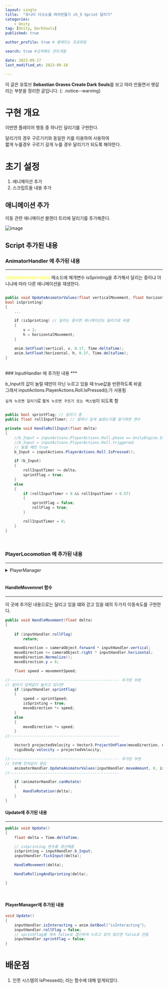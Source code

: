 ```yaml
---
layout: single
title:  "유니티 다크소울 따라만들기 ch_5 Sprint 달리기"
categories: 
    - Unity
tag: [Unity, DarkSouls]
published: true

author_profile: true # 옆에뜨는 프로파일

search: true #검색해도 안뜨게함

date: 2023-09-17
last_modified_at: 2023-09-18

---
```


<!-- 
{: .notice--warning} // 알림 강조
{: .notice--success} // 초록색 강조
{: .notice--danger } // 초록색 강조
{: .notice--info}
{: .notice--primary}
{: .notice}

{: .H1-font}         // 제목 색
<span style="color:Skyblue"> 색 넣기 </span>
<br/> 한줄 내리기

<details>
<summary>VR</summary>
<div markdown="1">       
</div>
</details> 
 -->



이 글은 유튜브 **Sebastian Graves Create Dark Souls**를 보고 따라 만들면서 헷갈리는 부분을 정리한 글입니다.
{: .notice--warning}

# 구현 개요
이번엔 플레이어 행동 중 하나인 달리기를 구현한다.

달리기의 경우 구르기키와 동일한 키를 이용하여 사용하여<br>
짧게 누를경우 구르기 길게 누를 경우 달리기가 되도록 해야한다.


# 초기 설정

1. 애니메이션 추가
2. 스크립트들 내용 추가

## 애니메이션 추가

이동 관련 애니메이션 블렌더 트리에 달리기를 추가해준다.

![image](https://github.com/novicehog/comments/assets/131991619/5f511ae4-51bc-4675-809d-7ddbaae97234)


## Script 추가된 내용

### AnimatorHandler 에 추가된 내용
***

<span style="color:yellow"> UpdateAnimatorValue </span> 메소드에 매개변수 isSprinting을 추가해서
달리는 중이냐 아니냐에 따라 다른 애니메이션을 재생한다.

```c#

public void UpdateAnimatorValues(float verticalMovement, float horizontalMovement, 
bool isSprinting)
{
    ...

    if (isSprinting) // 달리는 중이면 애니메이션도 달리기로 바꿈
    {
        v = 2;
        h = horizontalMovement;
    }

    anim.SetFloat(vertical, v, 0.1f, Time.deltaTime);
    anim.SetFloat(horizontal, h, 0.1f, Time.deltaTime);
}
```

<br>
### InputHandler 에 추가된 내용
***

b_Input의 값이 눌릴 때만이 아닌 누르고 있을 때 true값을 반환하도록 바꿈<br>
그래서 inputActions.PlayerActions.Roll.IsPressed();가 사용됨


`길게 누르면 달리기`로
`짧게 누르면 구르기 또는 백스텝`이 되도록 함


```c#

public bool sprintFlag; // 달리기 중
public float rollInputTimer; // 얼마나 길게 눌렸는지를 알기위한 변수

private void HandleRollInput(float delta)
{
    //b_Input = inputActions.PlayerActions.Roll.phase == UnityEngine.InputSystem.InputActionPhase.Started;
    //b_Input = inputActions.PlayerActions.Roll.triggered;
    // 눌릴 때만 true
    b_Input = inputActions.PlayerActions.Roll.IsPressed();

    if (b_Input)
    {
        rollInputTimer += delta;
        sprintFlag = true;
    }
    else
    {
        if (rollInputTimer > 0 && rollInputTimer < 0.5f)
        {
            sprintFlag = false;
            rollFlag = true;
        }

        rollInputTimer = 0;
    }
}
```
<br>


### PlayerLocomotion 에 추가된 내용
***

<details>
<summary> PlayerManager  </summary>
<div markdown="1">  

```c#
public class PlayerLocomotion : MonoBehaviour
{
    Transform cameraObject;
    InputHandler inputHandler;
    Vector3 moveDirection;


    [HideInInspector]
    public Transform myTransform;
    [HideInInspector]
    public AnimatorHandler animatorHandler;

    public new Rigidbody rigidbody;
    public GameObject normalCamera;

    [Header("Status")]
    [SerializeField] float movementSpeed = 5;
    [SerializeField] float sprintSpeed = 7;
    [SerializeField] float rotationSpeed = 10;

    public bool isSprinting;

    void Start()
    {
        rigidbody = GetComponent<Rigidbody>();
        inputHandler = GetComponent<InputHandler>();
        animatorHandler = GetComponentInChildren<AnimatorHandler>();
        cameraObject = Camera.main.transform;
        myTransform = transform;
        animatorHandler.Initialized();

    }

    public void Update()
    {
        float delta = Time.deltaTime;

        isSprinting = inputHandler.b_Input;
        inputHandler.TickInput(delta);

        HandleMovement(delta);

        HandleRollingAndSprinting(delta);

    }


    #region Movement
    Vector3 normalVector;
    Vector3 targetPosition;

    private void HandleRotation(float delta)
    {
        Vector3 targetDir = Vector3.zero;
        float moveOverride = inputHandler.moveAmount;

        targetDir = cameraObject.forward * inputHandler.vertical;
        targetDir += cameraObject.right * inputHandler.horizontal;

        targetDir.Normalize();
        targetDir.y = 0;

        if (targetDir == Vector3.zero)
            targetDir = myTransform.forward;

        float rs = rotationSpeed;

        Quaternion tr = Quaternion.LookRotation(targetDir);
        Quaternion targetRotation = Quaternion.Slerp(myTransform.rotation, tr, rs * delta);

        myTransform.rotation = targetRotation;
    }
    public void HandleMovement(float delta)
    {
        // 구르기나 백스텝 도중 방향을 바꾸지 못하게 함
        if (inputHandler.rollFlag)
            return;

        moveDirection = cameraObject.forward * inputHandler.vertical;
        moveDirection += cameraObject.right * inputHandler.horizontal;
        moveDirection.Normalize();
        moveDirection.y = 0;

        float speed = movementSpeed;


        if (inputHandler.sprintFlag)
        {
            speed = sprintSpeed;
            isSprinting = true;
            moveDirection *= speed;
        }
        else
        {
            moveDirection *= speed;
        }

        Vector3 projectedVelocity = Vector3.ProjectOnPlane(moveDirection, normalVector);
        rigidbody.velocity = projectedVelocity;

        animatorHandler.UpdateAnimatorValues(inputHandler.moveAmount, 0, isSprinting);

        if (animatorHandler.canRotate)
        {
            HandleRotation(delta);
        }
    }

    public void HandleRollingAndSprinting(float delta)
    {
        // 한 번 실행하고 애니메이션이 끝날 때 까지 다시 실행 불가능
        if (animatorHandler.anim.GetBool("isInteracting"))
            return;

        if (inputHandler.rollFlag)
        {
            moveDirection = cameraObject.forward * inputHandler.vertical;
            moveDirection += cameraObject.right * inputHandler.horizontal;

            if (inputHandler.moveAmount > 0)
            {
                animatorHandler.PlayTargetAnimation("Rolling", true);
                moveDirection.y = 0;
                Quaternion rollRotation = Quaternion.LookRotation(moveDirection);
                myTransform.rotation = rollRotation;
            }
            else
            {
                animatorHandler.PlayTargetAnimation("BackStep", true);
            }
        }
    }

    #endregion
}
```

</div>
</details> 
<br>



#### HandleMovemnet 함수
***
이 곳에 추가된 내용으로는 
달리고 있을 떄와 걷고 있을 떄의 두가지 이동속도를 구현한다.


```c#
public void HandleMovement(float delta)
{
    
    if (inputHandler.rollFlag)
        return;

    moveDirection = cameraObject.forward * inputHandler.vertical;
    moveDirection += cameraObject.right * inputHandler.horizontal;
    moveDirection.Normalize();
    moveDirection.y = 0;

    float speed = movementSpeed;

//------------------------------------------------- 추가된 부분
// 달리기 입력값이 눌리고 있다면
    if (inputHandler.sprintFlag)
    {
        speed = sprintSpeed;
        isSprinting = true;
        moveDirection *= speed;
    }
    else
    {
        moveDirection *= speed;
    }
//------------------------------------------------- 

    Vector3 projectedVelocity = Vector3.ProjectOnPlane(moveDirection, normalVector);
    rigidbody.velocity = projectedVelocity;

//------------------------------------------------- 추가된 부분
// 3번째 인자값이 생김
    animatorHandler.UpdateAnimatorValues(inputHandler.moveAmount, 0, isSprinting);
//------------------------------------------------- 

    if (animatorHandler.canRotate)
    {
        HandleRotation(delta);
    }
}
```

#### Update에 추가된 내용
***
```c#
public void Update()
{
    float delta = Time.deltaTime;

    // isSprinting 변수를 갱신해줌
    isSprinting = inputHandler.b_Input;
    inputHandler.TickInput(delta);

    HandleMovement(delta);

    HandleRollingAndSprinting(delta);

}
```
<br>


#### PlayerManager에 추가된 내용
```c#
void Update()
{
    inputHandler.isInteracting = anim.GetBool("isInteracting");
    inputHandler.rollFlag = false;
    // sprintFlag를 계속 false로 갱신하여 누르고 있지 않으면 false로 만듬
    inputHandler.sprintFlag = false;
}
```


# 배운점
1. 인풋 시스템의 IsPressed(); 라는 함수에 대해 알게되었다.


